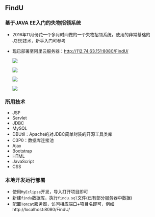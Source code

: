 ## FindU
### 基于JAVA EE入门的失物招领系统
- 2016年11月份花一个多月时间做的一个失物招领系统，使用的非常基础的J2EE技术，新手入门可参考
- 现已部署至阿里云服务器：http://112.74.63.151:8080/FindU/
    
    ![](https://github.com/Exrick/Exrick/blob/master/pics/FindU/QQ%E6%88%AA%E5%9B%BE20170915164407.png)

    ![](https://github.com/Exrick/Exrick/blob/master/pics/FindU/QQ%E6%88%AA%E5%9B%BE20170915164458.png)

    ![](https://github.com/Exrick/Exrick/blob/master/pics/FindU/QQ%E6%88%AA%E5%9B%BE20170915164529.png)

    ![](https://github.com/Exrick/Exrick/blob/master/pics/FindU/QQ%E6%88%AA%E5%9B%BE20170915164628.png)
    
### 所用技术

- JSP
- Servlet
- JDBC
- MySQL
- DBUtil：Apache的对JDBC简单封装的开源工具类库
- C3P0：数据库连接池
- Ajax
- Bootstrap
- HTML
- JavaScript
- CSS

### 本地开发运行部署
- 使用`MyEclipse`开发，导入打开项目即可
- 新建`findu`数据库，执行`findu.sql`文件(已有部分服务器中数据)
- 配置`Tomcat`服务器，访问相应端口+项目名即可，例如 http://localhost:8080/FindU/
